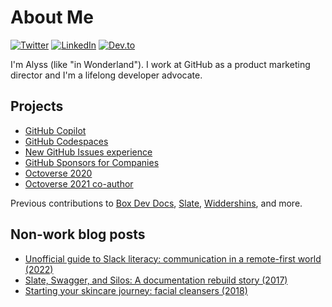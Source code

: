 # About Me
[![Twitter](https://img.shields.io/badge/Twitter-%40PreciselyAlyss-1DA1F2)](https://twitter.com/PreciselyAlyss)
[![LinkedIn](https://img.shields.io/badge/Linked-In-2867B2)](https://www.linkedin.com/in/alyssnoland/)
[![Dev.to](https://img.shields.io/badge/Dev.to-PreciselyAlyss-6d2aff)](https://dev.to/preciselyalyss)

I'm Alyss (like "in Wonderland"). I work at GitHub as a product marketing director and I'm a lifelong developer advocate.

## Projects
- [GitHub Copilot](https://copilot.github.com/)
- [GitHub Codespaces](https://github.blog/2021-08-11-githubs-engineering-team-moved-codespaces/)
- [New GitHub Issues experience](https://github.blog/2021-06-23-introducing-new-github-issues/)
- [GitHub Sponsors for Companies](https://github.blog/2020-12-08-new-from-universe-2020-dark-mode-github-sponsors-for-companies-and-more/)
- [Octoverse 2020](https://octoverse.github.com/2020)
- [Octoverse 2021 co-author](https://octoverse.github.com)

Previous contributions to [Box Dev Docs](https://github.com/box/developer.box.com), [Slate](https://github.com/slatedocs/slate), [Widdershins](https://github.com/Mermade/widdershins), and more.

## Non-work blog posts
- [Unofficial guide to Slack literacy: communication in a remote-first world (2022)](https://dev.to/preciselyalyss/unofficial-guide-to-slack-literacy-navigating-communication-in-a-remote-first-world-dbd)
- [Slate, Swagger, and Silos: A documentation rebuild story (2017)](https://dev.to/preciselyalyss/slate-swagger-and-silos---a-documentation-rebuild-story-bif)
- [Starting your skincare journey: facial cleansers (2018)](https://okalyss.com/skincare/2018/11/19/skincare-intro.html)
